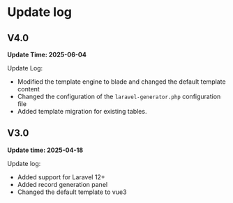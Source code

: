 # Update log

## V4.0
**Update Time: 2025-06-04**

Update Log:

* Modified the template engine to blade and changed the default template content
* Changed the configuration of the `laravel-generator.php` configuration file
* Added template migration for existing tables.

## V3.0
**Update time: 2025-04-18**

Update log:

* Added support for Laravel 12+
* Added record generation panel
* Changed the default template to vue3
